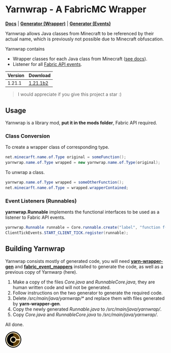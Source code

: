 # Yarnwrap - A FabricMC Wrapper

[**Docs**](https://fabriccore.github.io/yarnwrap/) | [**Generator (Wrapper)**](https://github.com/FabricCore/yarn-wrapper-gen) | [**Generator (Events)**](https://github.com/FabricCore/fabric_event_mappers)

Yarnwrap allows Java classes from Minecraft to be referenced by their actual name, which is previously not possible due to Minecraft obfuscation.

Yarnwrap contains

- Wrapper classes for each Java class from Minecraft ([see docs](https://fabriccore.github.io/yarnwrap/)).
- Listener for all [Fabric API events](https://wiki.fabricmc.net/tutorial:event_index).

| Version | Download                                                                                            |
| ------- | --------------------------------------------------------------------------------------------------- |
| 1.21.1  | [1.21.1b2](https://github.com/FabricCore/yarnwrap/releases/download/1.21.1b2/yarnwrap-1_21_1b2.jar) |

> I would appreciate if you give this project a star :)

## Usage

Yarnwrap is a library mod, **put it in the mods folder**, Fabric API required.

### Class Conversion

To create a wrapper class of corresponding type.

```java
net.minecarft.name.of.Type original = someFunction();
yarnwrap.name.of.Type wrapped = new yarnwrap.name.of.Type(original);
```

To unwrap a class.

```java
yarnwrap.name.of.Type wrapped = someOtherFunction();
net.minecarft.name.of.Type = wrapped.wrapperContained;
```

### Event Listeners (Runnables)

**yarnwrap.Runnable** implements the functional interfaces to be used as a listener to Fabric API events.

```java
yarnwrap.Runnable runnable = Core.runnable.create("label", "function f() { ... }");
ClientTickEvents.START_CLIENT_TICK.register(runnable);
```

## Building Yarnwrap

Yarnwrap consists mostly of generated code, you will need [**yarn-wrapper-gen**](https://github.com/FabricCore/yarn-wrapper-gen) and [**fabric_event_mappers**](https://github.com/FabricCore/fabric_event_mappers) installed to generate the code, as well as a previous copy of Yarnwarp (here).

1. Make a copy of the files *Core.java* and *RunnableCore.java*, they are human written code and will not be generated.
2. Follow instructions on the two generator to generate the required code.
3. Delete */src/main/java/yarnwrap/\** and replace them with files generated by **yarn-wrapper-gen**.
4. Copy the newly generated *Runnable.java* to */src/main/java/yarnwrap/*.
5. Copy *Core.java* and *RunnableCore.java* to */src/main/java/yarnwrap/*.

All done.

<img src="./src/main/resources/assets/template/icon.png" width=50px>
